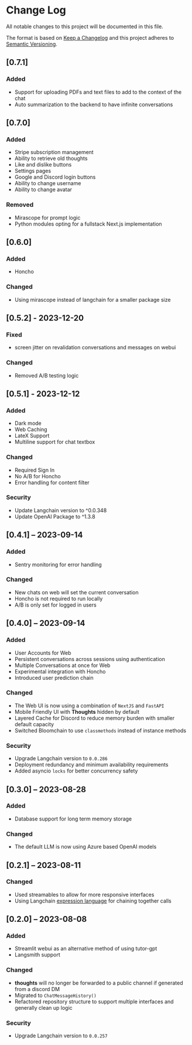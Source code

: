 # Change Log

All notable changes to this project will be documented in this file.

The format is based on [Keep a Changelog](http://keepachangelog.com/)
and this project adheres to [Semantic Versioning](http://semver.org/).

## [0.7.1]

### Added

- Support for uploading PDFs and text files to add to the context of the chat
- Auto summarization to the backend to have infinite conversations

## [0.7.0]

### Added

- Stripe subscription management
- Ability to retrieve old thoughts
- Like and dislike buttons
- Settings pages
- Google and Discord login buttons
- Ability to change username
- Ability to change avatar

### Removed

- Mirascope for prompt logic
- Python modules opting for a fullstack Next.js implementation

## [0.6.0]

### Added

- Honcho

### Changed

- Using mirascope instead of langchain for a smaller package size

## [0.5.2] - 2023-12-20

### Fixed

- screen jitter on revalidation conversations and messages on webui

### Changed

- Removed A/B testing logic

## [0.5.1] - 2023-12-12

### Added

- Dark mode
- Web Caching
- LateX Support
- Multiline support for chat textbox

### Changed

- Required Sign In
- No A/B for Honcho
- Error handling for content filter

### Security

- Update Langchain version to ^0.0.348
- Update OpenAI Package to ^1.3.8

## [0.4.1] – 2023-09-14

### Added

- Sentry monitoring for error handling

### Changed

- New chats on web will set the current conversation
- Honcho is not required to run locally
- A/B is only set for logged in users

## [0.4.0] – 2023-09-14

### Added

- User Accounts for Web
- Persistent conversations across sessions using authentication
- Multiple Conversations at once for Web
- Experimental integration with Honcho
- Introduced user prediction chain

### Changed

- The Web UI is now using a combination of `NextJS` and `FastAPI`
- Mobile Friendly UI with **Thoughts** hidden by default
- Layered Cache for Discord to reduce memory burden with smaller default
  capacity
- Switched Bloomchain to use `classmethods` instead of instance methods

### Security

- Upgrade Langchain version to `0.0.286`
- Deployment redundancy and minimum availability requirements
- Added asyncio `locks` for better concurrency safety

## [0.3.0] – 2023-08-28

### Added

- Database support for long term memory storage

### Changed

- The default LLM is now using Azure based OpenAI models

## [0.2.1] – 2023-08-11

### Changed

- Used streamables to allow for more responsive interfaces
- Using Langchain [expression language](https://python.langchain.com/docs/guides/expression_language/#:~:text=LangChain%20Expression%20Language%20is%20a,as%20well%20as%20cookbook%20examples.)
  for chaining together calls

## [0.2.0] – 2023-08-08

### Added

- Streamlit webui as an alternative method of using tutor-gpt
- Langsmith support

### Changed

- **thoughts** will no longer be forwarded to a public channel if generated from
  a discord DM
- Migrated to `ChatMessageHistory()`
- Refactored repository structure to support multiple interfaces and generally
  clean up logic

### Security

- Upgrade Langchain version to `0.0.257`
